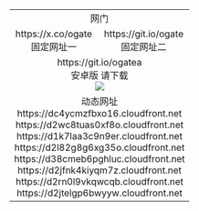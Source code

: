 ﻿<table>
  <tr><td colspan=2 align=center>网门</td></tr>
  <tr>
    <td align=center>https://x.co/ogate<br>固定网址一</td>
    <td align=center>https://git.io/ogate<br>固定网址二</td>
  </tr>
  <tr>
    <td colspan=2 align=center>https://git.io/ogatea<br/>安卓版 请下载<br/><img src="https://d2jtelgp6bwyyw.cloudfront.net/Up/0WMAZ.png" /></td>
  </tr>
  <tr><td colspan=2 align=center>动态网址
<br>https://dc4ycmzfbxo16.cloudfront.net
<br>https://d2wc8tuas0xf8o.cloudfront.net
<br>https://d1k7laa3c9n9er.cloudfront.net
<br>https://d2l82g8g6xg35o.cloudfront.net
<br>https://d38cmeb6pghluc.cloudfront.net
<br>https://d2jfnk4kiyqm7z.cloudfront.net
<br>https://d2rn0l9vkqwcqb.cloudfront.net
<br>https://d2jtelgp6bwyyw.cloudfront.net
    </td>
  </tr>
